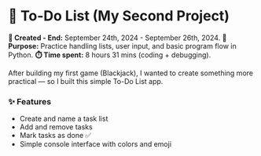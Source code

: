 # 📝 To-Do List (My Second Project)

**📆 Created - End:** September 24th, 2024 - September 26th, 2024.
**🧠 Purpose:** Practice handling lists, user input, and basic program flow in Python. 
**⏱️ Time spent:** 8 hours 31 mins (coding + debugging).

After building my first game (Blackjack), I wanted to create something more practical —  so I built this simple To-Do List app.

### ✨ Features
- Create and name a task list
- Add and remove tasks
- Mark tasks as done ✅
- Simple console interface with colors and emoji



